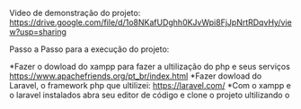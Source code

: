 Video de demonstração do projeto: https://drive.google.com/file/d/1o8NKafUDghh0KJvWpi8FjJpNrtRDqvHy/view?usp=sharing

Passo a Passo para a execução do projeto:

*Fazer o dowload do xampp para fazer a ultilização do php e seus serviços https://www.apachefriends.org/pt_br/index.html
*Fazer dowload do Laravel, o framework php que ultilizei: https://laravel.com/
*Com o xampp e o laravel instalados abra seu editor de código e clone o projeto ultilizando o 
 
